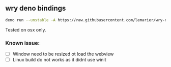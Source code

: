 ## wry deno bindings

```bash
deno run --unstable -A https://raw.githubusercontent.com/lemarier/wry-deno/main/examples/helloworld.js
```

Tested on osx only.


### Known issue:
- [ ] Window need to be resized ot load the webview
- [ ] Linux build do not works as it didnt use winit